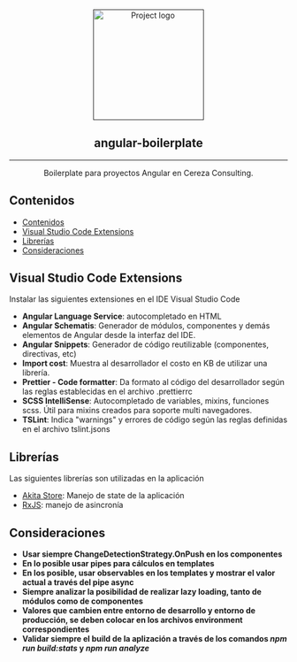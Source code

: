 <p align="center">
<br>
  <a href="" rel="noopener">
 <img width=200px src="https://www.cerezaconsulting.com/wp-content/uploads/2020/01/cropped-Cereza@3x-300x65.png" alt="Project logo"></a>
</p>

<h2 align="center">angular-boilerplate</h2>

<div align="center">

</div>

---

<p align="center"> Boilerplate para proyectos Angular en Cereza Consulting.
    <br> 
</p>

## Contenidos

- [Contenidos](#contenidos)
- [Visual Studio Code Extensions <a name = "vscode"></a>](#visual-studio-code-extensions)
- [Librerías](#librer%c3%adas)
- [Consideraciones](#consideraciones)

## Visual Studio Code Extensions <a name = "vscode"></a>

Instalar las siguientes extensiones en el IDE Visual Studio Code

- **Angular Language Service**: autocompletado en HTML
- **Angular Schematis**: Generador de módulos, componentes y demás elementos de Angular desde la interfaz del IDE.
- **Angular Snippets**: Generador de código reutilizable (componentes, directivas, etc)
- **Import cost**: Muestra al desarrollador el costo en KB de utilizar una librería.
- **Prettier - Code formatter**: Da formato al código del desarrollador según las reglas establecidas en el archivo .prettierrc
- **SCSS IntelliSense**: Autocompletado de variables, mixins, funciones scss. Útil para mixins creados para soporte multi navegadores.
- **TSLint**: Indica "warnings" y errores de código según las reglas definidas en el archivo tslint.jsons

## Librerías

Las siguientes librerías son utilizadas en la aplicación

- [Akita Store](<[https://link](https://netbasal.gitbook.io/akita/)>): Manejo de state de la aplicación
- [RxJS](<[https://link](https://rxjs-dev.firebaseapp.com/)>): manejo de asincronía

## Consideraciones

- **Usar siempre ChangeDetectionStrategy.OnPush en los componentes**
- **En lo posible usar pipes para cálculos en templates**
- **En los posible, usar observables en los templates y mostrar el valor actual a través del pipe async**
- **Siempre analizar la posibilidad de realizar lazy loading, tanto de módulos como de componentes**
- **Valores que cambien entre entorno de desarrollo y entorno de producción, se deben colocar en los archivos environment correspondientes**
- **Validar siempre el build de la aplización a través de los comandos _npm run build:stats_ y _npm run analyze_**
